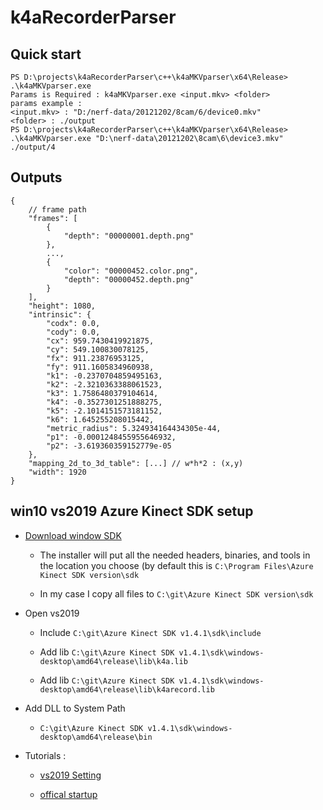 # k4aRecorderParser
## Quick start

```
PS D:\projects\k4aRecorderParser\c++\k4aMKVparser\x64\Release> .\k4aMKVparser.exe
Params is Required : k4aMKVparser.exe <input.mkv> <folder>
params example :
<input.mkv> : "D:/nerf-data/20121202/8cam/6/device0.mkv"
<folder> : ./output
PS D:\projects\k4aRecorderParser\c++\k4aMKVparser\x64\Release> .\k4aMKVparser.exe "D:\nerf-data\20121202\8cam\6\device3.mkv" ./output/4
```

## Outputs

```
{
    // frame path
    "frames": [
        {
            "depth": "00000001.depth.png"
        },
        ...,
        {
            "color": "00000452.color.png",
            "depth": "00000452.depth.png"
        }
    ],
    "height": 1080,
    "intrinsic": {
        "codx": 0.0,
        "cody": 0.0,
        "cx": 959.7430419921875,
        "cy": 549.100830078125,
        "fx": 911.23876953125,
        "fy": 911.1605834960938,
        "k1": -0.2370704859495163,
        "k2": -2.3210363388061523,
        "k3": 1.7586480379104614,
        "k4": -0.3527301251888275,
        "k5": -2.1014151573181152,
        "k6": 1.645255208015442,
        "metric_radius": 5.324934164434305e-44,
        "p1": -0.0001248455955646932,
        "p2": -3.619360359152779e-05
    },
    "mapping_2d_to_3d_table": [...] // w*h*2 : (x,y)
    "width": 1920
}
```

## win10 vs2019 Azure Kinect SDK setup

- [Download window SDK](https://github.com/microsoft/Azure-Kinect-Sensor-SDK/blob/develop/docs/usage.md)

    - The installer will put all the needed headers, binaries, and tools in the location you choose (by default this is `C:\Program Files\Azure Kinect SDK version\sdk`

    - In my case I copy all files to `C:\git\Azure Kinect SDK version\sdk`

- Open vs2019 

    - Include `C:\git\Azure Kinect SDK v1.4.1\sdk\include`
    
    - Add lib `C:\git\Azure Kinect SDK v1.4.1\sdk\windows-desktop\amd64\release\lib\k4a.lib`
    - Add lib `C:\git\Azure Kinect SDK v1.4.1\sdk\windows-desktop\amd64\release\lib\k4arecord.lib`

- Add DLL to System Path

    - `C:\git\Azure Kinect SDK v1.4.1\sdk\windows-desktop\amd64\release\bin`

- Tutorials :

    - [vs2019 Setting](https://blog.csdn.net/hanshuning/article/details/112555140)

    - [offical startup](https://pterneas.com/2020/03/19/azure-kinect/)